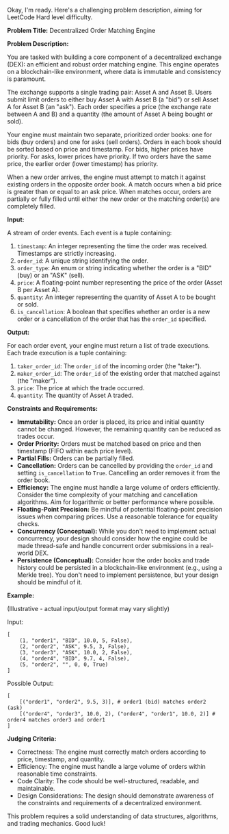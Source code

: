 Okay, I'm ready. Here's a challenging problem description, aiming for LeetCode Hard level difficulty.

**Problem Title:** Decentralized Order Matching Engine

**Problem Description:**

You are tasked with building a core component of a decentralized exchange (DEX): an efficient and robust order matching engine. This engine operates on a blockchain-like environment, where data is immutable and consistency is paramount.

The exchange supports a single trading pair: Asset A and Asset B. Users submit limit orders to either buy Asset A with Asset B (a "bid") or sell Asset A for Asset B (an "ask"). Each order specifies a price (the exchange rate between A and B) and a quantity (the amount of Asset A being bought or sold).

Your engine must maintain two separate, prioritized order books: one for bids (buy orders) and one for asks (sell orders).  Orders in each book should be sorted based on price and timestamp. For bids, higher prices have priority. For asks, lower prices have priority. If two orders have the same price, the earlier order (lower timestamp) has priority.

When a new order arrives, the engine must attempt to match it against existing orders in the opposite order book. A match occurs when a bid price is greater than or equal to an ask price. When matches occur, orders are partially or fully filled until either the new order or the matching order(s) are completely filled.

**Input:**

A stream of order events. Each event is a tuple containing:

1.  `timestamp`: An integer representing the time the order was received. Timestamps are strictly increasing.
2.  `order_id`: A unique string identifying the order.
3.  `order_type`: An enum or string indicating whether the order is a "BID" (buy) or an "ASK" (sell).
4.  `price`: A floating-point number representing the price of the order (Asset B per Asset A).
5.  `quantity`: An integer representing the quantity of Asset A to be bought or sold.
6.  `is_cancellation`: A boolean that specifies whether an order is a new order or a cancellation of the order that has the `order_id` specified.

**Output:**

For each order event, your engine must return a list of trade executions. Each trade execution is a tuple containing:

1.  `taker_order_id`: The `order_id` of the incoming order (the "taker").
2.  `maker_order_id`: The `order_id` of the existing order that matched against (the "maker").
3.  `price`: The price at which the trade occurred.
4.  `quantity`: The quantity of Asset A traded.

**Constraints and Requirements:**

*   **Immutability:** Once an order is placed, its price and initial quantity cannot be changed. However, the remaining quantity can be reduced as trades occur.
*   **Order Priority:** Orders must be matched based on price and then timestamp (FIFO within each price level).
*   **Partial Fills:** Orders can be partially filled.
*   **Cancellation:** Orders can be cancelled by providing the `order_id` and setting `is_cancellation` to `True`. Cancelling an order removes it from the order book.
*   **Efficiency:** The engine must handle a large volume of orders efficiently.  Consider the time complexity of your matching and cancellation algorithms. Aim for logarithmic or better performance where possible.
*   **Floating-Point Precision:** Be mindful of potential floating-point precision issues when comparing prices. Use a reasonable tolerance for equality checks.
*   **Concurrency (Conceptual):** While you don't need to implement actual concurrency, your design should consider how the engine could be made thread-safe and handle concurrent order submissions in a real-world DEX.
*   **Persistence (Conceptual):** Consider how the order books and trade history could be persisted in a blockchain-like environment (e.g., using a Merkle tree). You don't need to implement persistence, but your design should be mindful of it.

**Example:**

(Illustrative - actual input/output format may vary slightly)

Input:

```
[
    (1, "order1", "BID", 10.0, 5, False),
    (2, "order2", "ASK", 9.5, 3, False),
    (3, "order3", "ASK", 10.0, 2, False),
    (4, "order4", "BID", 9.7, 4, False),
    (5, "order2", "", 0, 0, True)
]
```

Possible Output:

```
[
    [("order1", "order2", 9.5, 3)], # order1 (bid) matches order2 (ask)
    [("order4", "order3", 10.0, 2), ("order4", "order1", 10.0, 2)] # order4 matches order3 and order1
]

```

**Judging Criteria:**

*   Correctness: The engine must correctly match orders according to price, timestamp, and quantity.
*   Efficiency: The engine must handle a large volume of orders within reasonable time constraints.
*   Code Clarity: The code should be well-structured, readable, and maintainable.
*   Design Considerations: The design should demonstrate awareness of the constraints and requirements of a decentralized environment.

This problem requires a solid understanding of data structures, algorithms, and trading mechanics. Good luck!
